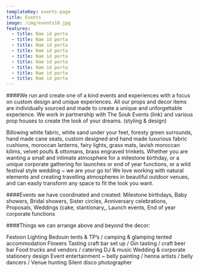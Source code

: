 ```yaml
---
templateKey: events-page
title: Events
image: /img/events10.jpg
features:
  - title: Nam id porta
  - title: Nam id porta
  - title: Nam id porta
  - title: Nam id porta
  - title: Nam id porta
  - title: Nam id porta
  - title: Nam id porta
  - title: Nam id porta
  - title: Nam id porta
---
```

####We run and create one of a kind events and experiences with a focus on custom design and unique experiences. All our props and decor items are individually sourced and made to create a unique and unforgettable experience. We work in partnership with The Souk Events (link) and various prop houses to create the look of your dreams. (styling & design)

Billowing white fabric, white sand under your feet, foresty green surrounds, hand made cane seats, custom designed and hand made luxurious fabric cushions, moroccan lanterns, fairy lights, grass mats, lavish moroccan kilims, velvet poufs & ottomans, brass engraved trinkets. Whether you are wanting a small and intimate atmosphere for a milestone birthday, or a unique corporate gathering for launches or end of year functions, or a wild festival style wedding ~ we are your go to! We love working with natural elements and creating travelling atmospheres in beautiful outdoor venues, and can easily transform any space to fit the look you want.

####Events we have coordinated and created:
Milestone birthdays, Baby showers, Bridal showers, Sister circles, Anniversary celebrations, Proposals, Weddings (cake, stantionary,, Launch events, End of year corporate functions

####Things we can arrange above and beyond the decor:

Festoon Lighting
Bedouin tents & TP’s / camping & glamping tented accommodation
Flowers
Tasting craft bar set up / Gin tasting / craft beer bar
Food trucks and vendors / catering
DJ & music
Wedding & corporate stationery design
Event entertainment ~ belly painting / henna artists / belly dancers /
Venue hunting
Silent disco
photographer
